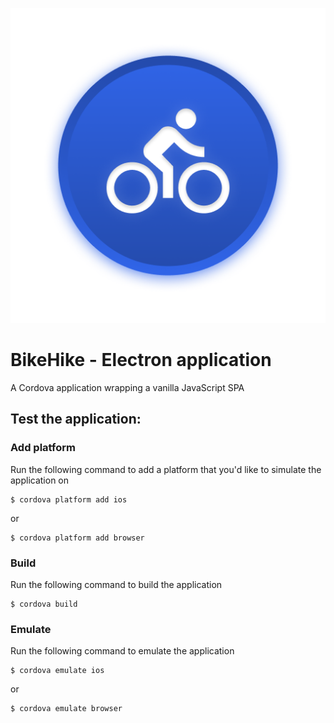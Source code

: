 ![BikeHike Icon](https://github.com/TheFlyingWhale/electron-bikehike/blob/main/build/icon.png)

# BikeHike - Electron application

A Cordova application wrapping a vanilla JavaScript SPA

## Test the application:

### Add platform

Run the following command to add a platform that you'd like to simulate the application on

```
$ cordova platform add ios
```

or

```
$ cordova platform add browser
```

### Build

Run the following command to build the application

```
$ cordova build
```

### Emulate

Run the following command to emulate the application

```
$ cordova emulate ios
```

or

```
$ cordova emulate browser
```
